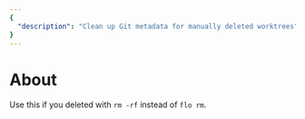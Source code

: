 ```yaml
---
{
  "description": "Clean up Git metadata for manually deleted worktrees"
}
---
```


# About

Use this if you deleted with `rm -rf` instead of `flo rm`.
